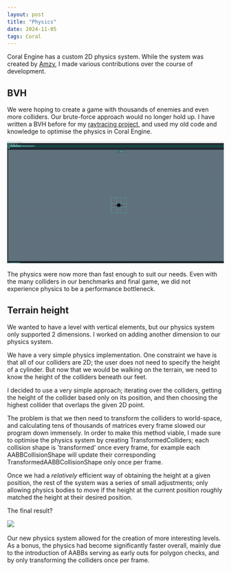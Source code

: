 ```yaml
---
layout: post
title: "Physics"
date: 2024-11-05
tags: Coral
---
```


Coral Engine has a custom 2D physics system. While the system was created by [Amzy](https://www.linkedin.com/in/amalia-amzy-zarcu-001b57295/), I made various contributions over the course of development.

[//]: # (TODO: Consider adding information about adding different collision shapes)

## BVH

We were hoping to create a game with thousands of enemies and even more colliders. Our brute-force approach would no longer hold up. I have written a BVH before for my [raytracing project](/projects/spider-sling.html), and used my old code and knowledge to optimise the physics in Coral Engine.

![](/img/projects/y2/coral/bvh.gif)

The physics were now more than fast enough to suit our needs. Even with the many colliders in our benchmarks and final game, we did not experience physics to be a performance bottleneck.

## Terrain height

We wanted to have a level with vertical elements, but our physics system only supported 2 dimensions. I worked on adding another dimension to our physics system.

We have a very simple physics implementation. One constraint we have is that all of our colliders are 2D; the user does not need to specify the height of a cylinder. But now that we would be walking on the terrain, we need to know the height of the colliders beneath our feet.

I decided to use a very simple approach; iterating over the colliders, getting the height of the collider based only on its position, and then choosing the highest collider that overlaps the given 2D point.

The problem is that we then need to transform the colliders to world-space, and calculating tens of thousands of  matrices every frame slowed our program down immensely. In order to make this method viable, I made sure to optimise the physics system by creating TransformedColliders; each collision shape is 'transformed' once every frame, for example each AABBCollisionShape will update their corresponding TransformedAABBCollisionShape only once per frame.

Once we had a *relatively* efficient way of obtaining the height at a given position, the rest of the system was a series of small adjustments; only allowing physics bodies to move if the height at the current position roughly matched the height at their desired position.

The final result?

![](/img/projects/y2/coral/PhysicsHeightDemo.gif)

Our new physics system allowed for the creation of more interesting levels. As a bonus, the physics had become significantly faster overall, mainly due to the introduction of AABBs serving as early outs for polygon checks, and by only transforming the colliders once per frame. 

